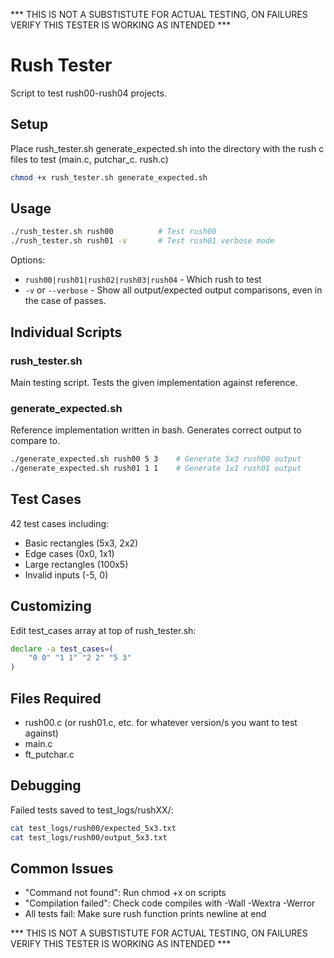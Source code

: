 *** THIS IS NOT A SUBSTISTUTE FOR ACTUAL TESTING, ON FAILURES VERIFY THIS TESTER IS WORKING AS INTENDED ***

# Rush Tester

Script to test rush00-rush04 projects.

## Setup

Place rush_tester.sh generate_expected.sh into the directory with the rush c files to test (main.c, putchar_c. rush.c)

```bash
chmod +x rush_tester.sh generate_expected.sh
```

## Usage

```bash
./rush_tester.sh rush00          # Test rush00
./rush_tester.sh rush01 -v       # Test rush01 verbose mode
```

Options:
- `rush00|rush01|rush02|rush03|rush04` - Which rush to test
- `-v` or `--verbose` - Show all output/expected output comparisons, even in the case of passes.

## Individual Scripts

### rush_tester.sh
Main testing script. Tests the given implementation against reference.

### generate_expected.sh
Reference implementation written in bash. Generates correct output to compare to.

```bash
./generate_expected.sh rush00 5 3    # Generate 5x3 rush00 output
./generate_expected.sh rush01 1 1    # Generate 1x1 rush01 output
```

## Test Cases

42 test cases including:
- Basic rectangles (5x3, 2x2)
- Edge cases (0x0, 1x1)
- Large rectangles (100x5)
- Invalid inputs (-5, 0)

## Customizing

Edit test_cases array at top of rush_tester.sh:

```bash
declare -a test_cases=(
    "0 0" "1 1" "2 2" "5 3"
)
```

## Files Required

- rush00.c (or rush01.c, etc. for whatever version/s you want to test against)
- main.c
- ft_putchar.c

## Debugging

Failed tests saved to test_logs/rushXX/:

```bash
cat test_logs/rush00/expected_5x3.txt
cat test_logs/rush00/output_5x3.txt
```

## Common Issues

- "Command not found": Run chmod +x on scripts
- "Compilation failed": Check code compiles with -Wall -Wextra -Werror
- All tests fail: Make sure rush function prints newline at end

*** THIS IS NOT A SUBSTISTUTE FOR ACTUAL TESTING, ON FAILURES VERIFY THIS TESTER IS WORKING AS INTENDED ***
